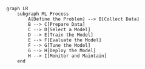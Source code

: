 <!--
 Copyright (c) 2024 David Such
 
 This software is released under the MIT License.
 https://opensource.org/licenses/MIT
-->

```mermaid
graph LR
    subgraph ML Process
        A[Define the Problem] --> B[Collect Data]
        B --> C[Prepare Data]
        C --> D[Select a Model]
        D --> E[Train the Model]
        E --> F[Evaluate the Model]
        F --> G[Tune the Model]
        G --> H[Deploy the Model]
        H --> I[Monitor and Maintain]
    end
```